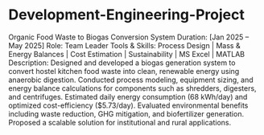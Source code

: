 # Development-Engineering-Project
Organic Food Waste to Biogas Conversion System
Duration: [Jan 2025 – May 2025]
Role: Team Leader
Tools & Skills: Process Design | Mass & Energy Balances | Cost Estimation | Sustainability | MS Excel | MATLAB
Description:
Designed and developed a biogas generation system to convert hostel kitchen food waste into clean, renewable energy using anaerobic digestion. 
Conducted process modeling, equipment sizing, and energy balance calculations for components such as shredders, digesters, and centrifuges. 
Estimated daily energy consumption (68 kWh/day) and optimized cost-efficiency ($5.73/day). Evaluated environmental benefits including waste reduction, GHG mitigation, and biofertilizer generation. 
Proposed a scalable solution for institutional and rural applications.
